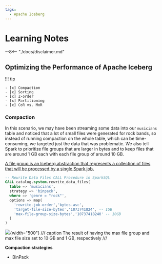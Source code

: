 ```yaml
---
tags:
  - Apache Iceberg
---
```

# Learning Notes

--8<-- "./docs/disclaimer.md"

## Optimizing the Performance of Apache Iceberg

!!! tip

    - [x] Compaction
    - [x] Sorting
    - [x] Z-order
    - [x] Partitioning
    - [x] CoR vs. MoR

### Compaction

In this scenario, we may have been streaming some data into our `musicians` table and noticed that a lot of small files were generated for rock bands, so instead of running compaction on the whole table, which can be time-consuming, we targeted just the data that was problematic. We also tell Spark to prioritize file groups that are larger in bytes and to keep files that are around 1 GB each with each file group of around 10 GB.

[A file group is an Iceberg abstraction that represents a collection of files that will be processed by a single Spark job.](https://docs.aws.amazon.com/prescriptive-guidance/latest/apache-iceberg-on-aws/best-practices-compaction.html)

```sql
-- Rewrite Data Files CALL Procedure in SparkSQL
CALL catalog.system.rewrite_data_files(
  table => 'musicians',
  strategy => 'binpack',
  where => 'genre = "rock"',
  options => map(
    'rewrite-job-order','bytes-asc',
    'target-file-size-bytes','1073741824', -- 1GB
    'max-file-group-size-bytes','10737418240' -- 10GB
  )
)
```

![](https://learning.oreilly.com/api/v2/epubs/urn:orm:book:9781098148614/files/assets/aidg_0403.png){width="500"}
/// caption
The result of having the max file group and max file size set to 10 GB and 1 GB, respectively
///

**Compaction strategies**

- BinPack


### 